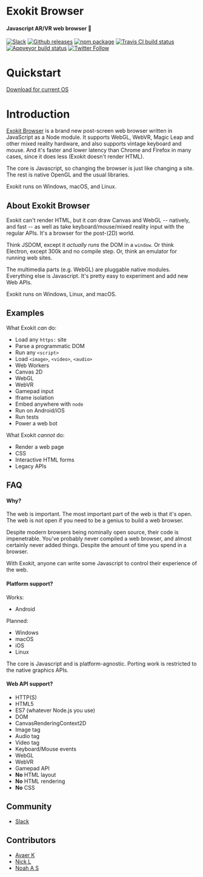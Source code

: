 # Exokit Browser
#### Javascript AR/VR web browser 🦖

[![Slack](https://exoslack.now.sh/badge.svg)](https://exoslack.now.sh)
[![Github releases](https://img.shields.io/github/downloads/webmixedreality/exokit/total.svg)](https://github.com/webmixedreality/exokit/releases )
[![npm package](https://img.shields.io/npm/v/exokit.svg)](https://www.npmjs.com/package/exokit)
[![Travis CI build status](https://travis-ci.org/modulesio/exokit-windows.svg?branch=master)](https://travis-ci.org/modulesio/exokit-windows)
[![Appveyor build status](https://ci.appveyor.com/api/projects/status/32r7s2skrgm9ubva?svg=true)](https://ci.appveyor.com/project/modulesio/exokit-windows)
[![Twitter Follow](https://img.shields.io/twitter/follow/webmixedreality.svg?style=social)](https://twitter.com/webmixedreality)

# Quickstart

[Download for current OS](https://get.webmr.io)

# Introduction

[Exokit Browser](https://exokit.webmr.io) is a brand new post-screen web browser written in JavaScript as a Node module. It supports WebGL, WebVR, Magic Leap and other mixed reality hardware, and also supports vintage keyboard and mouse. And it's faster and lower latency than Chrome and Firefox in many cases, since it does less (Exokit doesn't render HTML).

The core is Javascript, so changing the browser is just like changing a site. The rest is native OpenGL and the usual libraries.

Exokit runs on Windows, macOS, and Linux.

## About Exokit Browser

Exokit can't render HTML, but it _can_ draw Canvas and WebGL -- natively, and fast -- as well as take keyboard/mouse/mixed reality input with the regular APIs. It's a browser for the post-(2D) world.

Think JSDOM, except it _actually runs_ the DOM in a `window`. Or think Electron, except 300k and no compile step. Or, think an emulator for running web sites.

The multimedia parts (e.g. WebGL) are pluggable native modules. Everything else is Javascript. It's pretty easy to experiment and add new Web APIs.

Exokit runs on Windows, Linux, and macOS.

## Examples

What Exokit *can* do:

- Load any `https:` site
- Parse a programmatic DOM
- Run any `<script>`
- Load `<image>`, `<video>`, `<audio>`
- Web Workers
- Canvas 2D
- WebGL
- WebVR
- Gamepad input
- Iframe isolation
- Embed anywhere with `node`
- Run on Android/iOS
- Run tests
- Power a web bot

What Exokit *cannot* do:

- Render a web page
- CSS
- Interactive HTML forms
- Legacy APIs

## FAQ

#### Why?

The web is important. The most important part of the web is that it's open. The web is not open if you need to be a genius to build a web browser.

Despite modern browsers being nominally open source, their code is impenetrable. You've probably never compiled a web browser, and almost certainly never added things. Despite the amount of time you spend in a browser.

With Exokit, anyone can write some Javascript to control their experience of the web.

#### Platform support?

Works:

- Android

Planned:

- Windows
- macOS
- iOS
- Linux

The core is Javascript and is platform-agnostic. Porting work is restricted to the native graphics APIs.

#### Web API support?

- HTTP(S)
- HTML5
- ES7 (whatever Node.js you use)
- DOM
- CanvasRenderingContext2D
- Image tag
- Audio tag
- Video tag
- Keyboard/Mouse events
- WebGL
- WebVR
- Gamepad API
- **No** HTML layout
- **No** HTML rendering
- **No** CSS

## Community

- [Slack](https://communityinviter.com/apps/exokit/exokit)

## Contributors

- [Avaer K](//github.com/modulesio)
- [Nick L](https://github.com/Fierent)
- [Noah A S](//github.com/NoahSchiffman)
